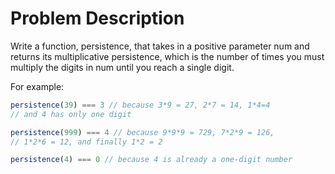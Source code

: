 # Problem Description

Write a function, persistence, that takes in a positive parameter num and returns its multiplicative persistence, which is the number of times you must multiply the digits in num until you reach a single digit.

For example:

```javascript
persistence(39) === 3 // because 3*9 = 27, 2*7 = 14, 1*4=4
// and 4 has only one digit

persistence(999) === 4 // because 9*9*9 = 729, 7*2*9 = 126,
// 1*2*6 = 12, and finally 1*2 = 2

persistence(4) === 0 // because 4 is already a one-digit number
```
